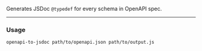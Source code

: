 Generates JSDoc `@typedef` for every schema in OpenAPI spec.

---
### Usage
`openapi-to-jsdoc path/to/openapi.json path/to/output.js`
